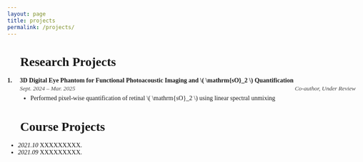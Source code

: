```yaml
---
layout: page
title: projects
permalink: /projects/
---
```


# 🔬 Research Projects

<html lang="en">
<head>
  <meta charset="UTF-8">
  <title>CV Entry</title>
  <script src="https://polyfill.io/v3/polyfill.min.js?features=es6"></script>
  <script id="MathJax-script" async
    src="https://cdn.jsdelivr.net/npm/mathjax@3/es5/tex-mml-chtml.js">
  </script>
  <style>
    body {
      font-family: 'Georgia', serif;
      margin: 40px;
      max-width: 800px;
    }

    .project-entry {
      margin-bottom: 24px;
    }

    .entry-header {
      display: flex;
      align-items: baseline;
    }

    .entry-number {
      font-weight: bold;
      margin-right: 8px;
      min-width: 20px;
    }

    .entry-title {
      font-weight: bold;
      white-space: nowrap; /* Prevents awkward word break */
      flex: 1;
    }

    .entry-meta {
      display: flex;
      justify-content: space-between;
      font-style: italic;
      font-size: 0.95em;
      color: #444;
      margin-left: 28px;
      margin-top: 2px;
    }

    .entry-details {
      margin-left: 28px;
      margin-top: 6px;
    }

    .entry-details li {
      margin-bottom: 4px;
    }

    /* Optional: let title shrink on small screens */
    @media (max-width: 700px) {
      .entry-title {
        white-space: normal;
      }
    }
  </style>
</head>
<body>

<div class="project-entry">
  <div class="entry-header">
    <div class="entry-number">1.</div>
    <div class="entry-title">
      3D Digital Eye Phantom for Functional Photoacoustic Imaging and \( \mathrm{sO}_2 \) Quantification
    </div>
  </div>
  <div class="entry-meta">
    <div>Sept. 2024 – Mar. 2025</div>
    <div>Co-author, Under Review</div>
  </div>
  <ul class="entry-details">
    <li>Performed pixel-wise quantification of retinal \( \mathrm{sO}_2 \) using linear spectral unmixing</li>
  </ul>
</div>




# 📃 Course Projects
- *2021.10* XXXXXXXXX.
- *2021.09* XXXXXXXXX.

